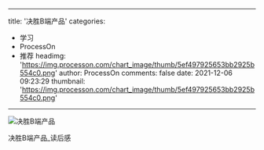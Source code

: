 
---
title: '决胜B端产品'
categories: 
 - 学习
 - ProcessOn
 - 推荐
headimg: 'https://img.processon.com/chart_image/thumb/5ef497925653bb2925b554c0.png'
author: ProcessOn
comments: false
date: 2021-12-06 09:23:29
thumbnail: 'https://img.processon.com/chart_image/thumb/5ef497925653bb2925b554c0.png'
---

<div>   
<img class="thumb" alt="决胜B端产品" src="https://img.processon.com/chart_image/thumb/5ef497925653bb2925b554c0.png" referrerpolicy="no-referrer">
<p>决胜B端产品_读后感</p>  
</div>
            